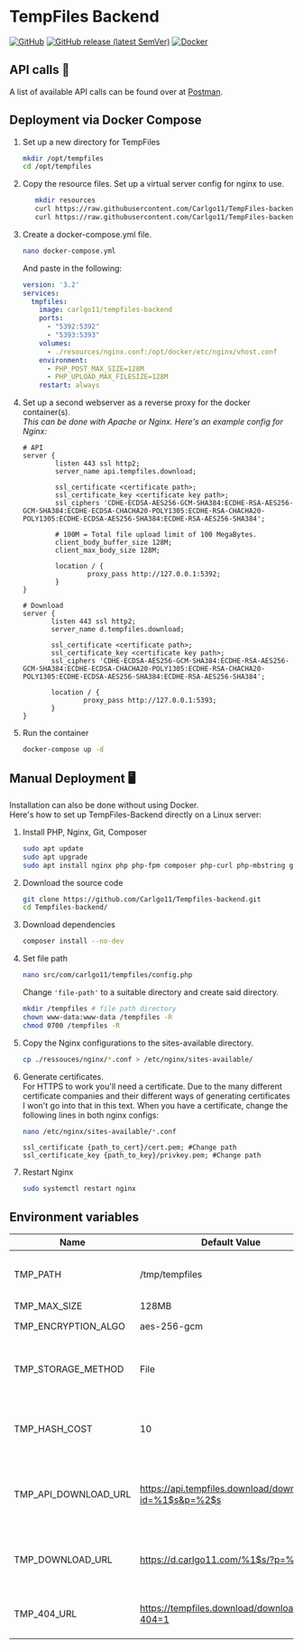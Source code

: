 # TempFiles Backend
[![GitHub](https://img.shields.io/github/license/carlgo11/tempfiles-backend?style=for-the-badge)](https://github.com/Carlgo11/TempFiles-backend/blob/master/LICENSE)
[![GitHub release (latest SemVer)](https://img.shields.io/github/v/release/carlgo11/tempfiles-backend?style=for-the-badge)](https://github.com/Carlgo11/TempFiles-backend/releases)
[![Docker](https://img.shields.io/badge/Docker-Download-2496ed?style=for-the-badge&logo=docker&logoColor=fff)](https://hub.docker.com/r/carlgo11/tempfiles-backend)
## API calls :mega:
A list of available API calls can be found over at [Postman](https://documenter.getpostman.com/view/1675224/SW7ezkZn).

## Deployment via Docker Compose
1. Set up a new directory for TempFiles  
    ```BASH
    mkdir /opt/tempfiles
    cd /opt/tempfiles
    ```

1. Copy the resource files.
    Set up a virtual server config for nginx to use.
    ```BASH
       mkdir resources
       curl https://raw.githubusercontent.com/Carlgo11/TempFiles-backend/master/resources/nginx.conf > nginx.conf
       curl https://raw.githubusercontent.com/Carlgo11/TempFiles-backend/master/resources/php.ini > php.ini
    ```

1. Create a docker-compose.yml file.  
    ```BASH
    nano docker-compose.yml
   ```
   And paste in the following:
    ```YAML 
    version: '3.2'
    services:
      tmpfiles:
        image: carlgo11/tempfiles-backend
        ports:
          - "5392:5392"
          - "5393:5393"
        volumes:
          - ./resources/nginx.conf:/opt/docker/etc/nginx/vhost.conf
        environment:
          - PHP_POST_MAX_SIZE=128M
          - PHP_UPLOAD_MAX_FILESIZE=128M
        restart: always
    ```
3. Set up a second webserver as a reverse proxy for the docker container(s).  
    _This can be done with Apache or Nginx. Here's an example config for Nginx:_
    ```NGINX
    # API
    server {
            listen 443 ssl http2;
            server_name api.tempfiles.download;
    
            ssl_certificate <certificate path>;
            ssl_certificate_key <certificate key path>;
            ssl_ciphers 'CDHE-ECDSA-AES256-GCM-SHA384:ECDHE-RSA-AES256-GCM-SHA384:ECDHE-ECDSA-CHACHA20-POLY1305:ECDHE-RSA-CHACHA20-POLY1305:ECDHE-ECDSA-AES256-SHA384:ECDHE-RSA-AES256-SHA384';

            # 100M = Total file upload limit of 100 MegaBytes.
            client_body_buffer_size 128M;
            client_max_body_size 128M;

            location / {
                    proxy_pass http://127.0.0.1:5392;
            }
    }

   # Download
   server {
           listen 443 ssl http2;
           server_name d.tempfiles.download;
   
           ssl_certificate <certificate path>;
           ssl_certificate_key <certificate key path>;
           ssl_ciphers 'CDHE-ECDSA-AES256-GCM-SHA384:ECDHE-RSA-AES256-GCM-SHA384:ECDHE-ECDSA-CHACHA20-POLY1305:ECDHE-RSA-CHACHA20-POLY1305:ECDHE-ECDSA-AES256-SHA384:ECDHE-RSA-AES256-SHA384';

           location / {
                   proxy_pass http://127.0.0.1:5393;
           }
   }
   ```
4. Run the container
   ```BASH
   docker-compose up -d
   ```

## Manual Deployment :desktop_computer:
Installation can also be done without using Docker.  
Here's how to set up TempFiles-Backend directly on a Linux server:

1. Install PHP, Nginx, Git, Composer  
   ```BASH
   sudo apt update
   sudo apt upgrade
   sudo apt install nginx php php-fpm composer php-curl php-mbstring git
   ```

2. Download the source code  
   ```BASH
   git clone https://github.com/Carlgo11/Tempfiles-backend.git
   cd Tempfiles-backend/
   ```

3. Download dependencies  
   ```BASH
   composer install --no-dev
   ```

4. Set file path  
   ```BASH
   nano src/com/carlgo11/tempfiles/config.php
   ```
   Change `'file-path'` to a suitable directory and create said directory.
   ```BASH
   mkdir /tempfiles # file path directory
   chown www-data:www-data /tempfiles -R
   chmod 0700 /tempfiles -R
   ```

5. Copy the Nginx configurations to the sites-available directory.  
   ```BASH
   cp ./ressouces/nginx/*.conf > /etc/nginx/sites-available/
   ```

6. Generate certificates.  
   For HTTPS to work you'll need a certificate. Due to the many different certificate companies and their different ways of generating certificates I won't go into that in this text.
   When you have a certificate, change the following lines in both nginx configs:
   ```BASH
   nano /etc/nginx/sites-available/*.conf
   ```
   ```
   ssl_certificate {path_to_cert}/cert.pem; #Change path
   ssl_certificate_key {path_to_key}/privkey.pem; #Change path
   ```

7. Restart Nginx  
   ```BASH
   sudo systemctl restart nginx
   ```
   
## Environment variables
|Name|Default Value|Type|Description|
|----|-------------|----|-----------|
TMP_PATH|/tmp/tempfiles|String|Path where encrypted files should be saved to|
|TMP_MAX_SIZE|128MB|String|Max file size|
|TMP_ENCRYPTION_ALGO|aes-256-gcm|String|File encryption algorithm|
|TMP_STORAGE_METHOD|File|String|Storage method. Available methods are: File, MySQL|
|TMP_HASH_COST|10|Integer|Bcrypt hashing cost. Only used for hashing deletion password.|
|TMP_API_DOWNLOAD_URL|https://api.tempfiles.download/download/?id=%1$s&p=%2$s|String|URL used by Download.php to fetch a file from the API. `%1$s`=ID `%2$s`=Password|
|TMP_DOWNLOAD_URL|https://d.carlgo11.com/%1$s/?p=%2$s|String|URL where the user can download the file. `%1$s`=ID `%2$s`=Password|
|TMP_404_URL|https://tempfiles.download/download/?404=1|String|URL to redirect to if a file can't be downloaded.|
